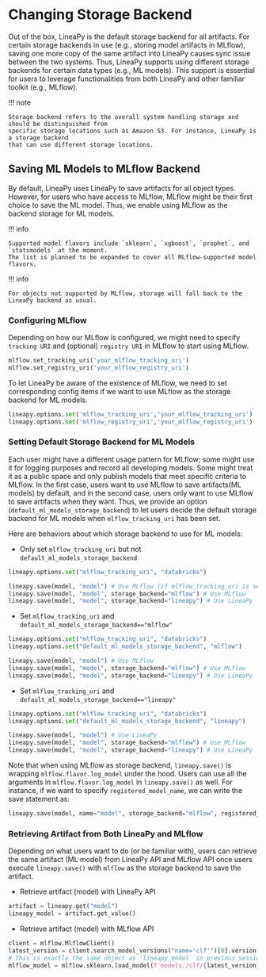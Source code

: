 # Changing Storage Backend

Out of the box, LineaPy is the default storage backend for all artifacts.
For certain storage backends in use (e.g., storing model artifacts in MLflow),
saving one more copy of the same artifact into LineaPy causes sync issue between the two systems.
Thus, LineaPy supports using different storage backends for certain data types (e.g., ML models).
This support is essential for users to leverage functionalities from both LineaPy
and other familiar toolkit (e.g., MLflow).

!!! note

    Storage backend refers to the overall system handling storage and should be distinguished from
    specific storage locations such as Amazon S3. For instance, LineaPy is a storage backend
    that can use different storage locations.

## Saving ML Models to MLflow Backend

By default, LineaPy uses LineaPy to save artifacts for all object types.
However, for users who have access to MLflow, MLflow might be their first choice to save the ML model.
Thus, we enable using MLflow as the backend storage for ML models.

!!! info

    Supported model flavors include `sklearn`, `xgboost`, `prophet`, and `statsmodels` at the moment.
    The list is planned to be expanded to cover all MLflow-supported model flavors.

!!! info

    For objects not supported by MLflow, storage will fall back to the LineaPy backend as usual.

### Configuring MLflow

Depending on how our MLflow is configured, we might need to specify `tracking URI` and
(optional) `registry URI` in MLflow to start using MLflow. 

```python
mlflow.set_tracking_uri('your_mlflow_tracking_uri')
mlflow.set_registry_uri('your_mlflow_registry_uri')
```

To let LineaPy be aware of the existence of MLflow, we need to set corresponding config items
if we want to use MLflow as the storage backend for ML models.

```python
lineapy.options.set('mlflow_tracking_uri','your_mlflow_tracking_uri')
lineapy.options.set('mlflow_registry_uri','your_mlflow_registry_uri')
```

### Setting Default Storage Backend for ML Models

Each user might have a different usage pattern for MLflow; some might use it for logging purposes and
record all developing models. Some might treat it as a public space and only publish models that meet
specific criteria to MLflow. In the first case, users want to use MLflow to save artifacts(ML models)
by default, and in the second case, users only want to use MLflow to save artifacts when they want.
Thus, we provide an option (`default_ml_models_storage_backend`) to let users decide the default storage backend
for ML models when `mlflow_tracking_uri` has been set.

Here are behaviors about which storage backend to use for ML models:

* Only set `mlflow_tracking_uri` but not `default_ml_models_storage_backend`

```python
lineapy.options.set("mlflow_tracking_uri", "databricks")

lineapy.save(model, "model") # Use MLflow (if mlflow_tracking_uri is set, default value of default_ml_models_storage_backend is mlflow)
lineapy.save(model, "model", storage_backend="mlflow") # Use MLflow
lineapy.save(model, "model", storage_backend="lineapy") # Use LineaPy
```

* Set `mlflow_tracking_uri` and `default_ml_models_storage_backend=="mlflow"`

```python
lineapy.options.set("mlflow_tracking_uri", "databricks")
lineapy.options.set("default_ml_models_storage_backend", "mlflow")

lineapy.save(model, "model") # Use MLflow
lineapy.save(model, "model", storage_backend="mlflow") # Use MLflow
lineapy.save(model, "model", storage_backend="lineapy") # Use LineaPy
```

* Set `mlflow_tracking_uri` and `default_ml_models_storage_backend=="lineapy"`

```python
lineapy.options.set("mlflow_tracking_uri", "databricks")
lineapy.options.set("default_ml_models_storage_backend", "lineapy")

lineapy.save(model, "model") # Use LineaPy
lineapy.save(model, "model", storage_backend="mlflow") # Use MLflow
lineapy.save(model, "model", storage_backend="lineapy") # Use LineaPy
```

Note that when using MLflow as storage backend, `lineapy.save()` is wrapping `mlflow.flavor.log_model`
under the hood. Users can use all the arguments in `mlflow.flavor.log_model` in `lineapy.save()` as well.
For instance, if we want to specify `registered_model_name`, we can write the save statement as:

```python
lineapy.save(model, name="model", storage_backend="mlflow", registered_model_name="clf")
```

### Retrieving Artifact from Both LineaPy and MLflow

Depending on what users want to do (or be familiar with), users can retrieve the same artifact (ML model)
from LineaPy API and MLflow API once users execute `lineapy.save()` with `mlflow` as the storage backend
to save the artifact.

* Retrieve artifact (model) with LineaPy API

```python
artifact = lineapy.get("model")
lineapy_model = artifact.get_value()
```

* Retrieve artifact (model) with MLflow API

```python
client = mlflow.MlflowClient()
latest_version = client.search_model_versions("name='clf'")[0].version
# This is exactly the same object as `lineapy_model` in previous session
mlflow_model = mlflow.sklearn.load_model(f'models:/clf/{latest_version}')    
```
